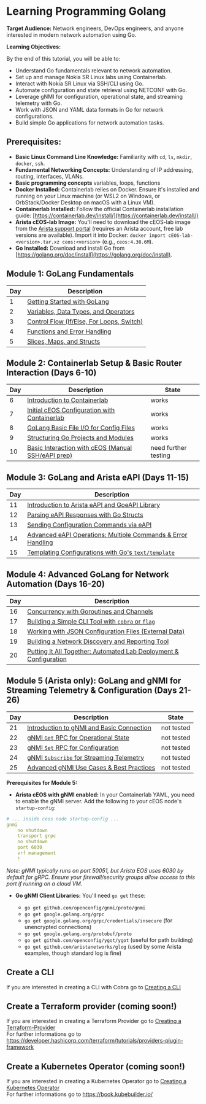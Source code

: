 # Learning Programming Golang

**Target Audience:** Network engineers, DevOps engineers, and anyone interested in modern network automation using Go.

**Learning Objectives:**

By the end of this tutorial, you will be able to:

  * Understand Go fundamentals relevant to network automation.
  * Set up and manage Nokia SR Linux labs using Containerlab.
  * Interact with Nokia SR Linux via SSH/CLI using Go.
  * Automate configuration and state retrieval using NETCONF with Go.
  * Leverage gNMI for configuration, operational state, and streaming telemetry with Go.
  * Work with JSON and YAML data formats in Go for network configurations.
  * Build simple Go applications for network automation tasks.

## **Prerequisites:**

  * **Basic Linux Command Line Knowledge:** Familiarity with `cd`, `ls`, `mkdir`, `docker`, `ssh`.
  * **Fundamental Networking Concepts:** Understanding of IP addressing, routing, interfaces, VLANs.
  * **Basic programming concepts** variables, loops, functions
  * **Docker Installed:** Containerlab relies on Docker. Ensure it's installed and running on your Linux machine (or WSL2 on Windows, or OrbStack/Docker Desktop on macOS with a Linux VM).
  * **Containerlab Installed:** Follow the official Containerlab installation guide: [https://containerlab.dev/install/](https://containerlab.dev/install/)
  * **Arista cEOS-lab Image:** You'll need to download the cEOS-lab image from the [Arista support portal](https://www.arista.com/en/support/software-download) (requires an Arista account, free lab versions are available). Import it into Docker: `docker import cEOS-lab-<version>.tar.xz ceos:<version>` (e.g., `ceos:4.30.6M`).
  * **Go Installed:** Download and install Go from [https://golang.org/doc/install](https://golang.org/doc/install).


## **Module 1: GoLang Fundamentals**
| Day | Description | 
| -------- | ------- |
| 1 | [Getting Started with GoLang](/Topics/Programming/Go/Challenges/Arista/Day-01.md) | 
| 2 | [Variables, Data Types, and Operators](/Topics/Programming/Go/Challenges/Arista/Day-02.md) |
| 3 | [Control Flow (If/Else, For Loops, Switch)](/Topics/Programming/Go/Challenges/Arista/Day-03.md) | 
| 4 | [Functions and Error Handling](/Topics/Programming/Go/Challenges/Arista/Day-04.md) | 
| 5 | [Slices, Maps, and Structs](/Topics/Programming/Go/Challenges/Arista/Day-05.md) | 

## **Module 2: Containerlab Setup & Basic Router Interaction (Days 6-10)**
| Day | Description | State |
| -------- | ------- | ------- |
| 6 | [Introduction to Containerlab](/Topics/Programming/Go/Challenges/Arista/Day-06.md) | works |
| 7 | [Initial cEOS Configuration with Containerlab](/Topics/Programming/Go/Challenges/Arista/Day-07.md) | works |
| 8 | [GoLang Basic File I/O for Config Files](/Topics/Programming/Go/Challenges/Arista/Day-08.md) | works |
| 9 | [Structuring Go Projects and Modules](/Topics/Programming/Go/Challenges/Arista/Day-09.md) | works |
| 10 | [Basic Interaction with cEOS (Manual SSH/eAPI prep)](/Topics/Programming/Go/Challenges/Arista/Day-10.md)  | need further testing |

## **Module 3: GoLang and Arista eAPI (Days 11-15)**

| Day | Description | 
| -------- | ------- | 
| 11 | [Introduction to Arista eAPI and GoeAPI Library](/Topics/Programming/Go/Challenges/Arista/Day-11.md) | 
| 12 | [Parsing eAPI Responses with Go Structs](/Topics/Programming/Go/Challenges/Arista/Day-12.md) | 
| 13 | [Sending Configuration Commands via eAPI](/Topics/Programming/Go/Challenges/Arista/Day-13.md) |
| 14 | [Advanced eAPI Operations: Multiple Commands & Error Handling ](/Topics/Programming/Go/Challenges/Arista/Day-14.md) | 
| 15 | [Templating Configurations with Go's `text/template`](/Topics/Programming/Go/Challenges/Arista/Day-15.md) |

## **Module 4: Advanced GoLang for Network Automation (Days 16-20)**

| Day | Description | 
| -------- | ------- | 
| 16 | [Concurrency with Goroutines and Channels](/Topics/Programming/Go/Challenges/Arista/Day-16.md) | 
| 17 | [Building a Simple CLI Tool with `cobra` or `flag`](/Topics/Programming/Go/Challenges/Arista/Day-17.md) |
| 18 | [Working with JSON Configuration Files (External Data)](/Topics/Programming/Go/Challenges/Arista/Day-18.md) | 
| 19 | [Building a Network Discovery and Reporting Tool](/Topics/Programming/Go/Challenges/Arista/Day-19.md) | 
| 20 | [Putting It All Together: Automated Lab Deployment & Configuration](/Topics/Programming/Go/Challenges/Arista/Day-20.md) | 

## **Module 5 (Arista only): GoLang and gNMI for Streaming Telemetry & Configuration (Days 21-26)**
| Day | Description | State |
| -------- | ------- | ------- | 
| 21 | [Introduction to gNMI and Basic Connection](/Topics/Programming/Go/Challenges/Arista/Day-21.md) |   not tested |
| 22 | [gNMI `Get` RPC for Operational State](/Topics/Programming/Go/Challenges/Arista/Day-22.md) |  not tested |
| 23 | [gNMI `Set` RPC for Configuration](/Topics/Programming/Go/Challenges/Arista/Day-23.md) |  not tested |
| 24 | [gNMI `Subscribe` for Streaming Telemetry](/Topics/Programming/Go/Challenges/Arista/Day-24.md) |  not tested |
| 25 | [Advanced gNMI Use Cases & Best Practices](/Topics/Programming/Go/Challenges/Arista/Day-25.md) |  not tested |

**Prerequisites for Module 5:**

* **Arista cEOS with gNMI enabled:** In your Containerlab YAML, you need to enable the gNMI server. Add the following to your cEOS node's `startup-config`:

```yaml
# ... inside ceos node startup-config ...
gnmi
    no shutdown
    transport grpc
    no shutdown
    port 6030
    vrf management
    !
```

*Note: gNMI typically runs on port 50051, but Arista EOS uses 6030 by default for gRPC. Ensure your firewall/security groups allow access to this port if running on a cloud VM.*

* **Go gNMI Client Libraries:** You'll need `go get` these:

    * `go get github.com/openconfig/gnmi/proto/gnmi`
    * `go get google.golang.org/grpc`
    * `go get google.golang.org/grpc/credentials/insecure` (for unencrypted connections)
    * `go get google.golang.org/protobuf/proto`
    * `go get github.com/openconfig/ygot/ygot` (useful for path building)
    * `go get github.com/aristanetworks/glog` (used by some Arista examples, though standard log is fine)


## Create a CLI
If you are interested in creating a CLI with Cobra go to [Creating a CLI](/Topics/Programming/Go/Challenges/CLI/readme.md)

## Create a Terraform provider (coming soon!)
If you are interested in creating a Terraform Provider go to [Creating a Terraform-Provider](/Topics/Programming/Go/Challenges/Terraform/readme.md)</br>
For further informations go to https://developer.hashicorp.com/terraform/tutorials/providers-plugin-framework

## Create a Kubernetes Operator (coming soon!)
If you are interested in creating a Kubernetes Operator go to [Creating a Kubernetes Operator](/Topics/Programming/Go/Challenges/Kubernetes-Operator/readme.md) </br>
For further informations go to https://book.kubebuilder.io/
